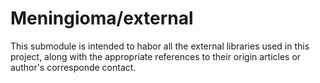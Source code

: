 # Meningioma/external

This submodule is intended to habor all the external libraries used in this project, along with the appropriate references to their origin articles or author's corresponde contact.

